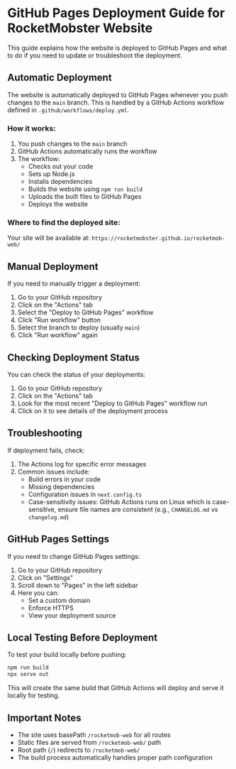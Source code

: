 # GitHub Pages Deployment Guide for RocketMobster Website

This guide explains how the website is deployed to GitHub Pages and what to do if you need to update or troubleshoot the deployment.

## Automatic Deployment

The website is automatically deployed to GitHub Pages whenever you push changes to the `main` branch. This is handled by a GitHub Actions workflow defined in `.github/workflows/deploy.yml`.

### How it works:

1. You push changes to the `main` branch
2. GitHub Actions automatically runs the workflow
3. The workflow:
   - Checks out your code
   - Sets up Node.js
   - Installs dependencies
   - Builds the website using `npm run build`
   - Uploads the built files to GitHub Pages
   - Deploys the website

### Where to find the deployed site:

Your site will be available at: `https://rocketmobster.github.io/rocketmob-web/`

## Manual Deployment

If you need to manually trigger a deployment:

1. Go to your GitHub repository
2. Click on the "Actions" tab
3. Select the "Deploy to GitHub Pages" workflow
4. Click "Run workflow" button
5. Select the branch to deploy (usually `main`)
6. Click "Run workflow" again

## Checking Deployment Status

You can check the status of your deployments:

1. Go to your GitHub repository
2. Click on the "Actions" tab
3. Look for the most recent "Deploy to GitHub Pages" workflow run
4. Click on it to see details of the deployment process

## Troubleshooting

If deployment fails, check:

1. The Actions log for specific error messages
2. Common issues include:
   - Build errors in your code
   - Missing dependencies
   - Configuration issues in `next.config.ts`
   - Case-sensitivity issues: GitHub Actions runs on Linux which is case-sensitive, ensure file names are consistent (e.g., `CHANGELOG.md` vs `changelog.md`)

## GitHub Pages Settings

If you need to change GitHub Pages settings:

1. Go to your GitHub repository
2. Click on "Settings"
3. Scroll down to "Pages" in the left sidebar
4. Here you can:
   - Set a custom domain
   - Enforce HTTPS
   - View your deployment source

## Local Testing Before Deployment

To test your build locally before pushing:

```bash
npm run build
npx serve out
```

This will create the same build that GitHub Actions will deploy and serve it locally for testing.

## Important Notes

- The site uses basePath `/rocketmob-web` for all routes
- Static files are served from `/rocketmob-web/` path
- Root path (`/`) redirects to `/rocketmob-web/`
- The build process automatically handles proper path configuration
